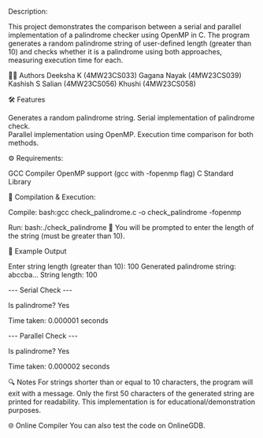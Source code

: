 Description:

This project demonstrates the comparison between a serial and parallel implementation of a palindrome checker using OpenMP in C. 
The program generates a random palindrome string of user-defined length (greater than 10) and checks whether it is a palindrome using both approaches, measuring execution time for each.

👨‍💻 Authors
Deeksha K (4MW23CS033)
Gagana Nayak (4MW23CS039)
Kashish S Salian (4MW23CS056)
Khushi (4MW23CS058)

🛠️ Features

Generates a random palindrome string.
Serial implementation of palindrome check.  
Parallel implementation using OpenMP.
Execution time comparison for both methods.

⚙️ Requirements:

GCC Compiler
OpenMP support (gcc with -fopenmp flag)
C Standard Library

🚀 Compilation & Execution:

Compile:
bash:gcc check_palindrome.c -o check_palindrome -fopenmp

Run:
bash:./check_palindrome
🔸 You will be prompted to enter the length of the string (must be greater than 10).

🧪 Example Output

Enter string length (greater than 10): 100
Generated palindrome string: abccba...
String length: 100

--- Serial Check ---

Is palindrome? Yes

Time taken: 0.000001 seconds

--- Parallel Check ---

Is palindrome? Yes

Time taken: 0.000002 seconds

🔍 Notes
For strings shorter than or equal to 10 characters, the program will exit with a message.
Only the first 50 characters of the generated string are printed for readability.
This implementation is for educational/demonstration purposes.

🌐 Online Compiler
You can also test the code on OnlineGDB.
